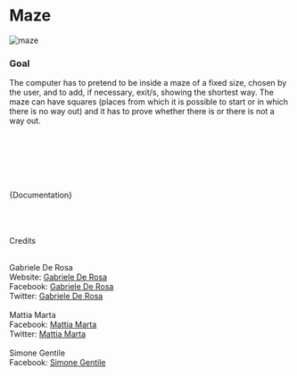 # Maze

![maze](https://cloud.githubusercontent.com/assets/4183824/11071527/8ad0685a-87e1-11e5-9773-55d67c0c7ca7.png)


<h3>Goal</h3>
The computer has to pretend to be inside a maze of a fixed size, chosen by the user, and to add, if necessary, exit/s, showing the shortest way. The maze can have squares (places from which it is possible to start or in which there is no way out) and it has to prove whether there is or there is not a way out. 


<br><br><br><br><br><br>{Documentation}<br><br><br><br>



Credits

<br>
Gabriele De Rosa<br>
Website: <a href="http://www.derosagabriele.com">Gabriele De Rosa</a><br>
Facebook: <a href="http://www.facebook.com/derogab">Gabriele De Rosa</a><br>
Twitter: <a href="http://www.twitter.com/derogab">Gabriele De Rosa</a><br>

<br>
Mattia Marta<br>
Facebook: <a href="http://www.facebook.com/mattia.marta">Mattia Marta</a><br>
Twitter: <a href="http://www.twitter.com/Serious_Tia">Mattia Marta</a><br>

<br>
Simone Gentile<br>
Facebook: <a href="http://www.facebook.com/simone.gentile.737">Simone Gentile</a><br>
